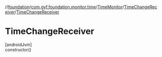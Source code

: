 //[foundation](../../../../index.md)/[com.gyf.foundation.monitor.time](../../index.md)/[TimeMonitor](../index.md)/[TimeChangeReceiver](index.md)/[TimeChangeReceiver](-time-change-receiver.md)

# TimeChangeReceiver

[androidJvm]\
constructor()